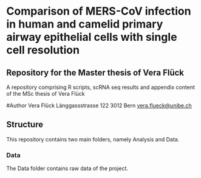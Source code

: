 
# Comparison of MERS-CoV infection in human and camelid primary airway epithelial cells with single cell resolution
## Repository for the Master thesis of Vera Flück
A repository comprising R scripts, scRNA seq results and appendix content of the MSc thesis of Vera Flück

#Author
Vera Flück
Länggassstrasse 122
3012 Bern
vera.flueck@unibe.ch

## Structure
This repository contains two main folders, namely Analysis and Data.

### Data
The Data folder contains raw data of the project.

